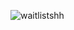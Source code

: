 ![waitlistshh](https://github.com/Waitlist-sh/.github/assets/73933669/99e3ac14-dd84-46f3-968c-78c3b7b78151)
